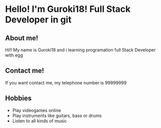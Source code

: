# Hello! I'm Guroki18! Full Stack Developer in git

## About me!

Hi!! My name is Guroki18 and i learning programation full Stack Developer with egg

## Contact me!

If you want contact me, my telephone number is 99999999

## Hobbies

- Play videogames online
- Play instruments like guitars, bass or drums
- Listen to all kinds of music
